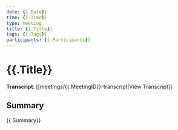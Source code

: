 ```yaml
---
date: {{.Date}}
time: {{.Time}}
type: meeting
title: {{.Title}}
tags: {{.Tags}}
participants: {{.Participants}}
---
```


# {{.Title}}

**Transcript**: [[meetings/{{.MeetingID}}-transcript|View Transcript]]

## Summary

{{.Summary}}
